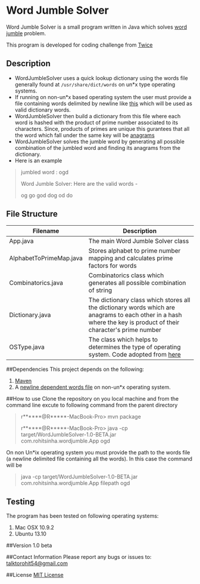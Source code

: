 # Word Jumble Solver
Word Jumble Solver is a small program written in Java which solves [word jumble](http://en.wikipedia.org/wiki/Jumble) problem.

This program is developed for coding challenge from [Twice](https://www.liketwice.com/)

## Description
- WordJumbleSolver uses a quick lookup dictionary using the words file generally found at `/usr/share/dict/words` on un*x type operating systems. 
- If running on non-un*x based operating system the user must provide a file containing words delimited by newline like [this](http://www-01.sil.org/linguistics/wordlists/english/) which will be used as valid dictionary words. 
- WordJumbleSolver then build a dictionary from this file where each word is hashed with the product of prime number associated to its characters. Since, products of primes are unique this gurantees that all the word which fall under the same key will be [anagrams](http://en.wikipedia.org/wiki/Anagram)
- WordJumbleSolver solves the jumble word by generating all possible combination of the jumbled word and finding its anagrams from the dictionary. 
- Here is an example

>jumbled word : ogd
>
> Word Jumble Solver: Here are the valid words -
> 
>og		go		god		dog		od
do

## File Structure
| Filename        | Description          |
| ------------- |-------------|
| App.java      | The main Word Jumble Solver class |
| AlphabetToPrimeMap.java      | Stores alphabet to prime number mapping and calculates prime factors for words      | 
| Combinatorics.java | Combinatorics class which generates all possible combination of string     |
| Dictionary.java | The dictionary class which stores all the dictionary words which are anagrams to each other in a hash where the key is product of their character's prime number|
| OSType.java | The class which helps to determines the type of operating system. Code adopted from [here](http://www.mkyong.com/java/how-to-detect-os-in-java-systemgetpropertyosname) |

##Dependencies
This project depends on the following:

1. [Maven](http://maven.apache.org/)
2. A [newline dependent words file](http://www-01.sil.org/linguistics/wordlists/english/) on non-un*x operating system. 

##How to use
Clone the repository on you local machine and from the command line excute to following command from the parent directory

>r******@R*****-MacBook-Pro> mvn package
>
>r******@R*****-MacBook-Pro> java -cp target/WordJumbleSolver-1.0-BETA.jar com.rohitsinha.wordjumble.App ogd

On non Un*ix operating system you must provide the path to the words file (a newline delimited file containing all the words). In this case the command will be

>java -cp target/WordJumbleSolver-1.0-BETA.jar com.rohitsinha.wordjumble.App filepath ogd

## Testing
The program has been tested on following operating systems:

1. Mac OSX 10.9.2
2. Ubuntu 13.10


##Version
1.0 beta

##Contact Information
Please report any bugs or issues to:
[talktorohit54@gmail.com](mailto:talktorohit54@gmail.com)

##License
[MIT License](https://github.com/rohitsinha54/WordJumbleSolver/blob/master/LICENSE)

